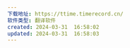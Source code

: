 ```yaml
---
下载地址: https://ttime.timerecord.cn/
软件类型: 翻译软件
created: 2024-03-31  16:58:02
updated: 2024-03-31  16:58:03
---
```

